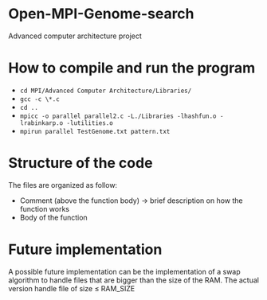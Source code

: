 # Open-MPI-Genome-search
Advanced computer architecture project

# How to compile and run the program
* ```cd MPI/Advanced Computer Architecture/Libraries/```
* ```gcc -c \*.c```
* ```cd ..```
* ```mpicc -o parallel parallel2.c -L./Libraries -lhashfun.o -lrabinkarp.o -lutilities.o```
* ```mpirun parallel TestGenome.txt pattern.txt```

# Structure of the code
The files are organized as follow:
* Comment (above the function body) $\rightarrow$ brief description on how the function works
* Body of the function

# Future implementation
A possible future implementation can be the implementation of a swap algorithm to handle files that are bigger than the size of the RAM.
The actual version handle file of size $\leq$ RAM_SIZE
